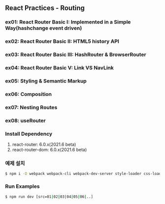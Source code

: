 ## React Practices - Routing

### ex01: React Router Basic I: Implemented in a Simple Way(hashchange event driven)

### ex02: React Router Basic II: HTML5 history API

### ex03: React Router Basic III: HashRouter &amp; BrowserRouter

### ex04: React Router Basic V: Link VS NavLink

### ex05: Styling &amp; Semantic Markup

### ex06: Composition

### ex07: Nesting Routes

### ex08: useRouter

### Install Dependency

1. react-router: 6.0.x(2021.6 beta)
2. react-router-dom: 6.0.x(2021.6 beta)

### 예제 설치

```sh
$ npm i -D webpack webpack-cli webpack-dev-server style-loader css-loader node-sass sass-loader babel-loader @babel/core @babel/cli @babel/preset-env @babel/preset-react @babel/plugin-transform-runtime @babel/plugin-syntax-throw-expressions react react-dom prop-types react-addons-update react-router react-router-dom
```

### Run Examples

```bash
$ npm run dev [src=01|02|03|04|05|06|..]
```
